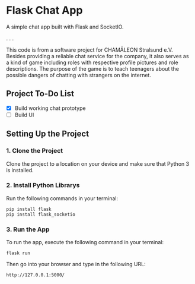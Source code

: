 # Flask Chat App
A simple chat app built with Flask and SocketIO.

. . .

This code is from a software project for CHAMÄLEON Stralsund e.V.
Besides providing a reliable chat service for the company, it also serves
as a kind of game including roles with respective profile pictures and
role descriptions. The purpose of the game is to teach teenagers about the
possible dangers of chatting with strangers on the internet.

## Project To-Do List
- [x] Build working chat prototype
- [ ] Build UI

## Setting Up the Project
### 1. Clone the Project
Clone the project to a location on your device and make sure that Python 3 is installed.
### 2. Install Python Librarys
Run the following commands in your terminal:
```
pip install flask
pip install flask_socketio
```
### 3. Run the App
To run the app, execute the following command in your terminal:
```
flask run
```
Then go into your browser and type in the following URL:
```
http://127.0.0.1:5000/
```
